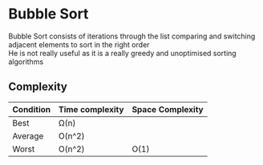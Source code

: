 # Bubble Sort

Bubble Sort consists of iterations through the list comparing and switching adjacent elements to sort in the right order  
He is not really useful as it is a really greedy and unoptimised sorting algorithms  

## Complexity

| Condition | Time complexity | Space Complexity |
| --------- | --------------- | ---------------- |
| Best      | Ω(n)            |                  |
| Average   | O(n^2)          |                  |
| Worst     | O(n^2)          | O(1)             |
